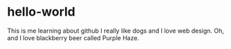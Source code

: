 # hello-world
This is me learning about github
I really like dogs and I love web design. Oh, and I love blackberry beer called Purple Haze.
